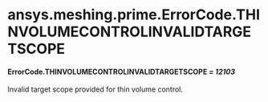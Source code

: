 # ansys.meshing.prime.ErrorCode.THINVOLUMECONTROLINVALIDTARGETSCOPE



#### ErrorCode.THINVOLUMECONTROLINVALIDTARGETSCOPE *= 12103*

Invalid target scope provided for thin volume control.

<!-- !! processed by numpydoc !! -->
